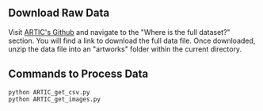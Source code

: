 ## Download Raw Data

Visit [ARTIC's Github](https://github.com/art-institute-of-chicago/api-data?tab=readme-ov-file) and navigate to the "Where is the full dataset?" section. You will find a link to download the full data file. Once downloaded, unzip the data file into an "artworks" folder within the current directory.

## Commands to Process Data

```shell
python ARTIC_get_csv.py
python ARTIC_get_images.py
```